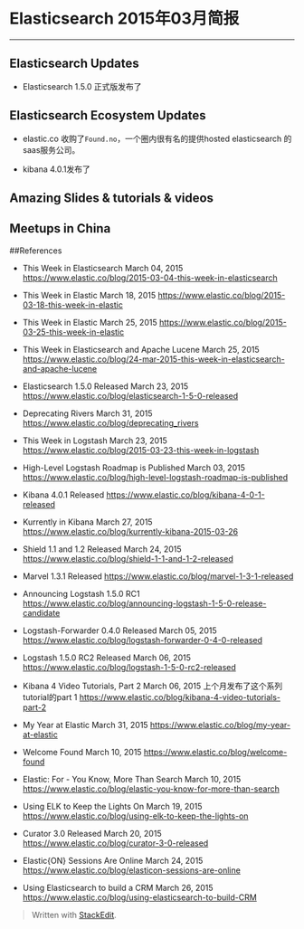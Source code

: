 # Elasticsearch 2015年03月简报

---

## Elasticsearch Updates
*	Elasticsearch 1.5.0 正式版发布了

## Elasticsearch Ecosystem Updates
*	elastic.co 收购了`Found.no`，一个圈内很有名的提供hosted elasticsearch 的saas服务公司。

*	kibana 4.0.1发布了

## Amazing Slides & tutorials & videos


## Meetups in China


##References
*	This Week in Elasticsearch  March 04, 2015
https://www.elastic.co/blog/2015-03-04-this-week-in-elasticsearch

*	This Week in Elastic March 18, 2015
https://www.elastic.co/blog/2015-03-18-this-week-in-elastic

*	This Week in Elastic March 25, 2015
https://www.elastic.co/blog/2015-03-25-this-week-in-elastic

*	This Week in Elasticsearch and Apache Lucene March 25, 2015
https://www.elastic.co/blog/24-mar-2015-this-week-in-elasticsearch-and-apache-lucene

*	Elasticsearch 1.5.0 Released March 23, 2015
https://www.elastic.co/blog/elasticsearch-1-5-0-released

*	Deprecating Rivers March 31, 2015
https://www.elastic.co/blog/deprecating_rivers

*	This Week in Logstash March 23, 2015
https://www.elastic.co/blog/2015-03-23-this-week-in-logstash

*	High-Level Logstash Roadmap is Published March 03, 2015
https://www.elastic.co/blog/high-level-logstash-roadmap-is-published

*	Kibana 4.0.1 Released
https://www.elastic.co/blog/kibana-4-0-1-released

*	Kurrently in Kibana March 27, 2015
https://www.elastic.co/blog/kurrently-kibana-2015-03-26

*	Shield 1.1 and 1.2 Released March 24, 2015
https://www.elastic.co/blog/shield-1-1-and-1-2-released

*	Marvel 1.3.1 Released
https://www.elastic.co/blog/marvel-1-3-1-released

*	Announcing Logstash 1.5.0 RC1
https://www.elastic.co/blog/announcing-logstash-1-5-0-release-candidate

*	Logstash-Forwarder 0.4.0 Released March 05, 2015
https://www.elastic.co/blog/logstash-forwarder-0-4-0-released

*	Logstash 1.5.0 RC2 Released March 06, 2015
https://www.elastic.co/blog/logstash-1-5-0-rc2-released

*	Kibana 4 Video Tutorials, Part 2 March 06, 2015
上个月发布了这个系列tutorial的part 1
https://www.elastic.co/blog/kibana-4-video-tutorials-part-2

*	My Year at Elastic March 31, 2015
https://www.elastic.co/blog/my-year-at-elastic

*	Welcome Found March 10, 2015
https://www.elastic.co/blog/welcome-found

*	Elastic: For - You Know, More Than Search March 10, 2015
https://www.elastic.co/blog/elastic-you-know-for-more-than-search

*	Using ELK to Keep the Lights On March 19, 2015
https://www.elastic.co/blog/using-elk-to-keep-the-lights-on

*	Curator 3.0 Released March 20, 2015
https://www.elastic.co/blog/curator-3-0-released

*	Elastic{ON} Sessions Are Online March 24, 2015
https://www.elastic.co/blog/elasticon-sessions-are-online

*	Using Elasticsearch to build a CRM March 26, 2015
https://www.elastic.co/blog/using-elasticsearch-to-build-CRM

> Written with [StackEdit](https://stackedit.io/).